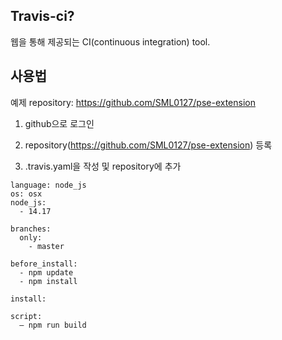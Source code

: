 ## Travis-ci?
웹을 통해 제공되는 CI(continuous integration) tool.   

## 사용법
예제 repository: https://github.com/SML0127/pse-extension     

1. github으로 로그인

2. repository(https://github.com/SML0127/pse-extension) 등록   

3. .travis.yaml을 작성 및 repository에 추가   
~~~
language: node_js
os: osx
node_js:
  - 14.17

branches:
  only:
    - master

before_install:
  - npm update
  - npm install 

install:

script:
  – npm run build
~~~

